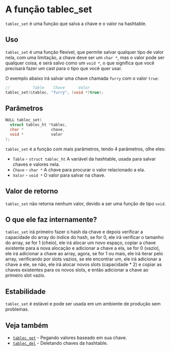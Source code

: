 # A função tablec_set

`tablec_set` é uma função que salva a chave e o valor na hashtable.

## Uso

`tablec_set` é uma função flexível, que permite salvar qualquer tipo de valor nela, com uma limitação, a chave deve ser um `char *`, mas o valor pode ser qualquer coisa, e será salvo como um `void *`, o que significa que você precisará fazer um cast para o tipo que você quer usar.

O exemplo abaixo irá salvar uma chave chamada `furry` com o valor `true`:

```c
//          Table    Chave      Valor
tablec_set(&tablec, "furry", (void *)true);
```

## Parâmetros

```c
NULL tablec_set(
  struct tablec_ht *tablec,
  char *            chave,
  void *            valor
);
```

`tablec_set` é a função com mais parâmetros, tendo 4 parâmetros, olhe eles:

*  `Table`       - `struct tablec_ht` A variável da hashtable, usada para salvar chaves e valores nela.
*  `Chave`       - `char *`           A chave para procurar o valor relacionado a ela.
*  `Valor`       - `void *`           O valor para salvar na chave.

## Valor de retorno

`tablec_set` não retorna nenhum valor, devido a ser uma função de tipo `void`.

## O que ele faz internamente?

`tablec_set` irá primeiro fazer o hash da chave e depois verificar a capacidade do array do índice do hash, se for 0, ele irá verificar o tamanho do array, se for 1 (cheio), ele irá alocar um novo espaço, copiar a chave existente para a nova alocação e adicionar a chave a ela, se for 0 (vazio), ele irá adicionar a chave ao array, agora, se for 1 ou mais, ele irá iterar pelo array, verificando por slots vazios, se ele encontrar um, ele irá adicionar a chave a ele, se não, ele irá alocar novos slots (capacidade * 2) e copiar as chaves existentes para os novos slots, e então adicionar a chave ao primeiro slot vazio.

## Estabilidade

`tablec_set` é estável e pode ser usada em um ambiente de produção sem problemas.

## Veja também

*  [`tablec_get`](tablec_get.md) - Pegando valores baseado em sua chave.
*  [`tablec_del`](tablec_del.md) - Deletando chaves da hashtable.
